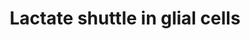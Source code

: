 ---
annotations:
- id: CL:0000125
  parent: animal cell
  type: Cell Type Ontology
  value: glial cell
- id: PW:0000002
  parent: classic metabolic pathway
  type: Pathway Ontology
  value: classic metabolic pathway
authors:
- Celestecurreri
- Cleopheebruchou
- Ellaverheggen
- Eweitz
- Egonw
- Andra
- AlexanderPico
- DeSl
- Mkutmon
citedin: ''
communities: []
description: Astrocyte-Neuron lactate shuttle in Homo Sapiens. The pathway shows the
  relation between neuronal activity and lactate production in astrocytes. These shuttles
  show how lactate can be broken down by lactate dehydrogenase into pyruvate which
  enters the TCA cycle in neurons.  In the astrocytes, the glucose undergoes glycolysis
  to be converted into pyruvate, which is then converted into lactate with the help
  of the LDHA enzyme. Lactate is then transported from the astrocytes to the neurons
  through the transporters SLC16A1, SLC16A3 and SLC16A7. There, lactate is converted
  to pyruvate with the help of the LDHB enzyme. Pyruvate formation is also increased
  by glucose entering the neuron through the SLC2A3 transporter, which undergoes glycolysis.
  Pyruvate enters the TCA cycle in the mitochondria of the neuron and ATP is produced.  The
  ATP generated in the neurons is required for the glutamate neurotransmitters to
  be excreted from the neurons into the synaptic cleft. The astrocytes take up the
  glutamate neurotransmitters through the transporter SLC1A2. For glutamate to be
  transported into the cell by the SLC1A2 transporter, Na+ must be cotransported into
  the cell. This increase in concentration of sodium ions inside of the astrocyte
  is balanced by Na+/K+ ATPase which transports Na+ out of the cell while simultaneously
  transporting K+ into the cell. This transporter requires ATP to be activated, and
  the ADP produced can be regenerated into ATP during glycolysis in the astrocytes.  This
  lactate shuttle theory explains that lactate from astrocytes is preferentially used
  over glucose by neurons in a fully aerobic state and is the main supply of energy
  to our neurological system.
last-edited: 2024-03-28
ndex: null
organisms:
- Homo sapiens
redirect_from:
- /index.php/Pathway:WP5314
- /instance/WP5314
- /instance/WP5314_r129352
revision: r129352
schema-jsonld:
- '@context': https://schema.org/
  '@id': https://wikipathways.github.io/pathways/WP5314.html
  '@type': Dataset
  creator:
    '@type': Organization
    name: WikiPathways
  description: Astrocyte-Neuron lactate shuttle in Homo Sapiens. The pathway shows
    the relation between neuronal activity and lactate production in astrocytes. These
    shuttles show how lactate can be broken down by lactate dehydrogenase into pyruvate
    which enters the TCA cycle in neurons.  In the astrocytes, the glucose undergoes
    glycolysis to be converted into pyruvate, which is then converted into lactate
    with the help of the LDHA enzyme. Lactate is then transported from the astrocytes
    to the neurons through the transporters SLC16A1, SLC16A3 and SLC16A7. There, lactate
    is converted to pyruvate with the help of the LDHB enzyme. Pyruvate formation
    is also increased by glucose entering the neuron through the SLC2A3 transporter,
    which undergoes glycolysis. Pyruvate enters the TCA cycle in the mitochondria
    of the neuron and ATP is produced.  The ATP generated in the neurons is required
    for the glutamate neurotransmitters to be excreted from the neurons into the synaptic
    cleft. The astrocytes take up the glutamate neurotransmitters through the transporter
    SLC1A2. For glutamate to be transported into the cell by the SLC1A2 transporter,
    Na+ must be cotransported into the cell. This increase in concentration of sodium
    ions inside of the astrocyte is balanced by Na+/K+ ATPase which transports Na+
    out of the cell while simultaneously transporting K+ into the cell. This transporter
    requires ATP to be activated, and the ADP produced can be regenerated into ATP
    during glycolysis in the astrocytes.  This lactate shuttle theory explains that
    lactate from astrocytes is preferentially used over glucose by neurons in a fully
    aerobic state and is the main supply of energy to our neurological system.
  keywords:
  - ADP
  - ATP
  - CAII
  - CAIV
  - CO2
  - D-Glucose 1-phosphate
  - D-Glucose 6-phosphate
  - GLS
  - GLUR1
  - GLUR2
  - GLUR3
  - GLUR4
  - GS
  - H+
  - HCO3-
  - Hexokinase
  - K+
  - LDHA
  - LDHB
  - NADPH
  - NBC1
  - Na+
  - 'Na+ K+ATPase '
  - O2
  - OH-
  - PGM1
  - SLC16A1
  - SLC16A3
  - SLC16A7
  - SLC1A2
  - SLC2A1
  - SLC2A3
  - UDP-D-glucose
  - UDPGPP
  - ammonia
  - glucose
  - glutamate
  - glutamine
  - glycogen
  - lactate
  - pyruvate
  license: CC0
  name: Lactate shuttle in glial cells
seo: CreativeWork
title: Lactate shuttle in glial cells
wpid: WP5314
---